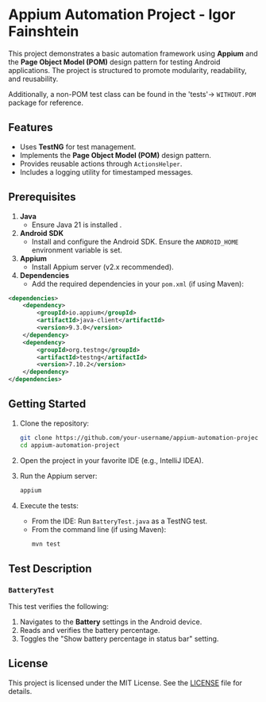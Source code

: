 # Appium Automation Project - Igor Fainshtein

This project demonstrates a basic automation framework using **Appium** and the **Page Object Model (POM)** design pattern for testing Android applications. The project is structured to promote modularity, readability, and reusability.

Additionally, a non-POM test class can be found in the 'tests'-> `WITHOUT.POM` package for reference.

## Features

- Uses **TestNG** for test management.
- Implements the **Page Object Model (POM)** design pattern.
- Provides reusable actions through `ActionsHelper`.
- Includes a logging utility for timestamped messages.

## Prerequisites

1. **Java**
   - Ensure Java 21 is installed .
2. **Android SDK**
   - Install and configure the Android SDK. Ensure the `ANDROID_HOME` environment variable is set.
3. **Appium**
   - Install Appium server (v2.x recommended).
4. **Dependencies**
   - Add the required dependencies in your `pom.xml` (if using Maven):

```xml
<dependencies>
    <dependency>
        <groupId>io.appium</groupId>
        <artifactId>java-client</artifactId>
        <version>9.3.0</version>
    </dependency>
    <dependency>
        <groupId>org.testng</groupId>
        <artifactId>testng</artifactId>
        <version>7.10.2</version>
    </dependency>
</dependencies>
```

## Getting Started

1. Clone the repository:
   ```bash
   git clone https://github.com/your-username/appium-automation-project.git
   cd appium-automation-project
   ```

2. Open the project in your favorite IDE (e.g., IntelliJ IDEA).

3. Run the Appium server:
   ```bash
   appium
   ```

4. Execute the tests:
   - From the IDE: Run `BatteryTest.java` as a TestNG test.
   - From the command line (if using Maven):
     ```bash
     mvn test
     ```

## Test Description

### `BatteryTest`
This test verifies the following:
1. Navigates to the **Battery** settings in the Android device.
2. Reads and verifies the battery percentage.
3. Toggles the "Show battery percentage in status bar" setting.






## License

This project is licensed under the MIT License. See the [LICENSE](LICENSE) file for details.

